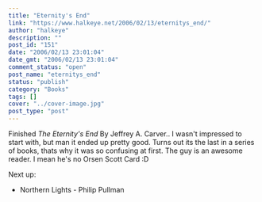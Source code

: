 ```yaml
---
title: "Eternity's End"
link: "https://www.halkeye.net/2006/02/13/eternitys_end/"
author: "halkeye"
description: ""
post_id: "151"
date: "2006/02/13 23:01:04"
date_gmt: "2006/02/13 23:01:04"
comment_status: "open"
post_name: "eternitys_end"
status: "publish"
category: "Books"
tags: []
cover: "../cover-image.jpg"
post_type: "post"
---
```


Finished _The Eternity's End_ By Jeffrey A. Carver.. I wasn't impressed to start with, but man it ended up pretty good. Turns out its the last in a series of books, thats why it was so confusing at first. The guy is an awesome reader. I mean he's no Orsen Scott Card :D

Next up:  

* Northern Lights - Philip Pullman